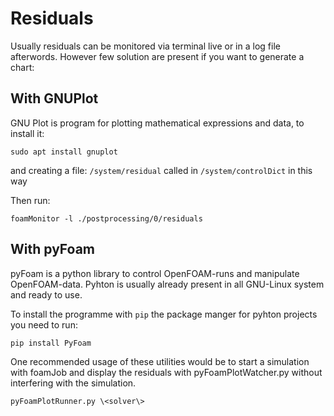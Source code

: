# Residuals

Usually residuals can be monitored via terminal live or in a log file afterwords.
However few solution are present if you want to generate a chart:

## With GNUPlot

GNU Plot is program for plotting mathematical expressions and data, to install it:

```sudo apt install gnuplot```

and creating a file: ```/system/residual``` called in ```/system/controlDict``` in this way

Then run:

```console
foamMonitor -l ./postprocessing/0/residuals
```

## With pyFoam

pyFoam is a python library to control OpenFOAM-runs and manipulate OpenFOAM-data.
Pyhton is usually already present in all GNU-Linux system and ready to use.


To install the programme with ```pip``` the package manger for pyhton projects you
need to run:
```console
pip install PyFoam
```

One recommended usage of these utilities would be to start a simulation with foamJob
and display the residuals with pyFoamPlotWatcher.py without interfering with the simulation.

```console
pyFoamPlotRunner.py \<solver\>
```